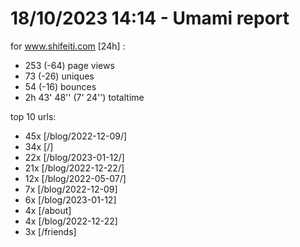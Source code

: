 # 18/10/2023 14:14 - Umami report
for www.shifeiti.com [24h] :

 - 253 (-64) page views
 - 73 (-26) uniques
 - 54 (-16) bounces
 - 2h 43' 48'' (7' 24'') totaltime


top 10 urls:
 - 45x [/blog/2022-12-09/]
 - 34x [/]
 - 22x [/blog/2023-01-12/]
 - 21x [/blog/2022-12-22/]
 - 12x [/blog/2022-05-07/]
 - 7x [/blog/2022-12-09]
 - 6x [/blog/2023-01-12]
 - 4x [/about]
 - 4x [/blog/2022-12-22]
 - 3x [/friends]


